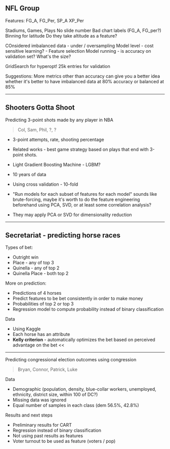 ## NFL Group

Features: FG_A, FG_Per, SP_A XP_Per

Stadiums, Games, Plays
No slide number
Bad chart labels (FG_A, FG_per?)
Binning for latitude
Do they take altitude as a feature?

COnsidered imbalanced data - under / oversampling
Model level - cost sensitive learning? -
Feature selection
Model running - is accuracy on validation set? What's the size?

GridSearch for hyperopt!
25k entries for validation

Suggestions:
More metrics other than accuracy can give you a better idea whether it's better to have imbalanced data at 80% accuracy or balanced at 85%

---

## Shooters Gotta Shoot

Predicting 3-point shots made by any player in NBA

> Col, Sam, Phil, ?, ?

+ 3-point attempts, rate, shooting percentage
+ Related works - best game strategy based on plays that end with 3-point shots.
+ Light Gradient Boosting Machine - LGBM?

+ 10 years of data
+ Using cross validation - 10-fold
+ "Run models for each subset of features for each model" sounds like brute-forcing, maybe it's worth to do the feature engineering beforehand using PCA, SVD, or at least some correlation analysis?
+ They may apply PCA or SVD for dimensionality reduction

---

## Secretariat - predicting horse races

Types of bet:

+ Outright win
+ Place - any of top 3
+ Quinella - any of top 2
+ Quinella Place - both top 2

More on prediction:

+ Predictions of 4 horses
+ Predict features to be bet consistently in order to make money
+ Probabilities of top 2 or top 3
+ Regression model to compute probability instead of binary classification

Data

+ Using Kaggle
+ Each horse has an attribute
+ **Kelly criterion** - automatically optimizes the bet based on perceived advantage on the bet <<

---

Predicting congressional election outcomes using congression

> Bryan, Connor, Patrick, Luke

Data

+ Demographic (population, density, blue-collar workers, unemployed, ethnicity, district size, within 100 of DC?)
+ Missing data was ignored
+ Equal number of samples in each class (dem 56.5%, 42.8%)

Results and next steps

+ Preliminary results for CART
+ Regression instead of binary classification
+ Not using past results as features
+ Voter turnout to be used as feature (voters / pop)

